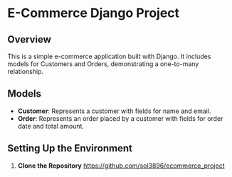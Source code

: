 # E-Commerce Django Project

## Overview
This is a simple e-commerce application built with Django. It includes models for Customers and Orders, demonstrating a one-to-many relationship.

## Models
- **Customer**: Represents a customer with fields for name and email.
- **Order**: Represents an order placed by a customer with fields for order date and total amount.

## Setting Up the Environment

1. **Clone the Repository**
 https://github.com/sol3896/ecommerce_project